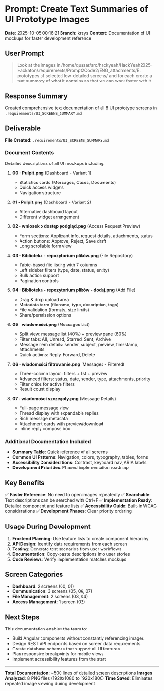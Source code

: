 # Prompt: Create Text Summaries of UI Prototype Images

**Date**: 2025-10-05 00:16:21
**Branch**: krzys
**Context**: Documentation of UI mockups for faster development reference

## User Prompt

> Look at the images in /home/quasar/src/hackyeah/HackYeah2025-Hackaton/.requirements/Prompt2Code2/ENG_attachments/E. prototypes of selected low-detailed screens/ and for each create a text summary of what it contains so that we can work faster with it

## Response Summary

Created comprehensive text documentation of all 8 UI prototype screens in `.requirements/UI_SCREENS_SUMMARY.md`.

## Deliverable

**File Created**: `.requirements/UI_SCREENS_SUMMARY.md`

### Document Contents

Detailed descriptions of all UI mockups including:

1. **00 - Pulpit.png** (Dashboard - Variant 1)
   - Statistics cards (Messages, Cases, Documents)
   - Quick access widgets
   - Navigation structure

2. **01 - Pulpit.png** (Dashboard - Variant 2)
   - Alternative dashboard layout
   - Different widget arrangement

3. **02 - wniosek o dostęp podgląd.png** (Access Request Preview)
   - Form sections: Applicant info, request details, attachments, status
   - Action buttons: Approve, Reject, Save draft
   - Long scrollable form view

4. **03 - Biblioteka - repozytorium plików.png** (File Repository)
   - Table-based file listing with 7 columns
   - Left sidebar filters (type, date, status, entity)
   - Bulk action support
   - Pagination controls

5. **04 - Biblioteka - repozytorium plików - dodaj.png** (Add File)
   - Drag & drop upload area
   - Metadata form (filename, type, description, tags)
   - File validation (formats, size limits)
   - Share/permission options

6. **05 - wiadomości.png** (Messages List)
   - Split view: message list (40%) + preview pane (60%)
   - Filter tabs: All, Unread, Starred, Sent, Archive
   - Message item details: sender, subject, preview, timestamp, attachments
   - Quick actions: Reply, Forward, Delete

7. **06 - wiadomości filtrowanie.png** (Messages - Filtered)
   - Three-column layout: filters + list + preview
   - Advanced filters: status, date, sender, type, attachments, priority
   - Filter chips for active filters
   - Result count display

8. **07 - wiadomości szczegoly.png** (Message Details)
   - Full-page message view
   - Thread display with expandable replies
   - Rich message metadata
   - Attachment cards with preview/download
   - Inline reply compose box

### Additional Documentation Included

- **Summary Table**: Quick reference of all screens
- **Common UI Patterns**: Navigation, colors, typography, tables, forms
- **Accessibility Considerations**: Contrast, keyboard nav, ARIA labels
- **Development Priorities**: Phased implementation roadmap

## Key Benefits

✅ **Faster Reference**: No need to open images repeatedly
✅ **Searchable**: Text descriptions can be searched with Ctrl+F
✅ **Implementation Ready**: Detailed component and feature lists
✅ **Accessibility Guide**: Built-in WCAG considerations
✅ **Development Phases**: Clear priority ordering

## Usage During Development

1. **Frontend Planning**: Use feature lists to create component hierarchy
2. **API Design**: Identify data requirements from each screen
3. **Testing**: Generate test scenarios from user workflows
4. **Documentation**: Copy-paste descriptions into user stories
5. **Code Reviews**: Verify implementation matches mockups

## Screen Categories

- **Dashboard**: 2 screens (00, 01)
- **Communication**: 3 screens (05, 06, 07)
- **File Management**: 2 screens (03, 04)
- **Access Management**: 1 screen (02)

## Next Steps

This documentation enables the team to:
- Build Angular components without constantly referencing images
- Design REST API endpoints based on screen data requirements
- Create database schemas that support all UI features
- Plan responsive breakpoints for mobile views
- Implement accessibility features from the start

---

**Total Documentation**: ~500 lines of detailed screen descriptions
**Images Analyzed**: 8 PNG files (1920x1080 to 1920x1800)
**Time Saved**: Eliminates repeated image viewing during development
